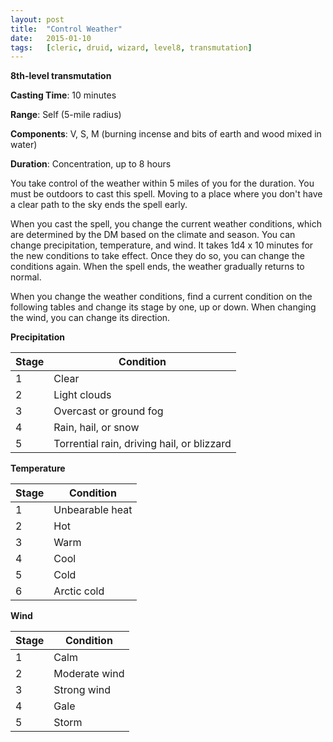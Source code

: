 ```yaml
---
layout: post
title:  "Control Weather"
date:   2015-01-10
tags:   [cleric, druid, wizard, level8, transmutation]
---
```


**8th-level transmutation**

**Casting Time**: 10 minutes

**Range**: Self (5-mile radius)

**Components**: V, S, M (burning incense and bits of earth and wood mixed in water)

**Duration**: Concentration, up to 8 hours

You take control of the weather within 5 miles of you for the duration. You must be outdoors to cast this spell. Moving to a place where you don't have a clear path to the sky ends the spell early.

When you cast the spell, you change the current weather conditions, which are determined by the DM based on the climate and season. You can change precipitation, temperature, and wind. It takes 1d4 x 10 minutes for the new conditions to take effect. Once they do so, you can change the conditions again. When the spell ends, the weather gradually returns to normal.

When you change the weather conditions, find a current condition on the following tables and change its stage by one, up or down. When changing the wind, you can change its direction.

**Precipitation**

|Stage|Condition|
|-|-|
| 1 | Clear |
| 2 | Light clouds |
| 3 | Overcast or ground fog |
| 4 | Rain, hail, or snow |
| 5 | Torrential rain, driving hail, or blizzard |

**Temperature**

|Stage|Condition|
|-|-|
| 1 | Unbearable heat |
| 2 | Hot |
| 3 | Warm |
| 4 | Cool |
| 5 | Cold |
| 6 | Arctic cold |

**Wind**

|Stage|Condition|
|-|-|
| 1 | Calm |
| 2 | Moderate wind |
| 3 | Strong wind |
| 4 | Gale |
| 5 | Storm |
